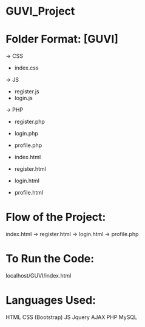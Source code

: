 # GUVI_Project

# Folder Format: [GUVI]
-> CSS
   - index.css

-> JS
   - register.js
   - login.js

-> PHP
   - register.php
   - login.php
   - profile.php

- index.html
- register.html
- login.html
- profile.html

# Flow of the Project:
index.html -> register.html -> login.html -> profile.php

# To Run the Code:
localhost/GUVI/index.html

# Languages Used:
HTML
CSS (Bootstrap)
JS
Jquery AJAX
PHP
MySQL
